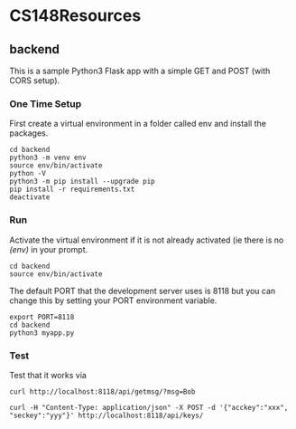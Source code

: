 # CS148Resources

## backend
This is a sample Python3 Flask app with a simple GET and POST (with CORS setup).  
### One Time Setup
First create a virtual environment in a folder called env and install the packages.
```
cd backend
python3 -m venv env
source env/bin/activate
python -V
python3 -m pip install --upgrade pip
pip install -r requirements.txt
deactivate
```

### Run
Activate the virtual environment if it is not already activated (ie there is no *(env)* in your prompt.
```
cd backend
source env/bin/activate
```

The default PORT that the development server uses is 8118 but you can change this by setting your PORT environment variable.
```
export PORT=8118
cd backend
python3 myapp.py
```
### Test
Test that it works via
```
curl http://localhost:8118/api/getmsg/?msg=Bob

curl -H "Content-Type: application/json" -X POST -d '{"acckey":"xxx", "seckey":"yyy"}' http://localhost:8118/api/keys/
```
